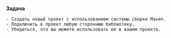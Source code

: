 **Задача**

    - Создать новый проект с использованием системы сборки Maven.
    - Подключить в проект любую стороннюю библиотеку.
    - Убедиться, что вы можете использовать ее в вашем проекте.
